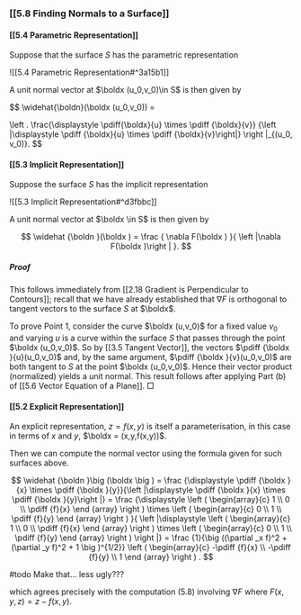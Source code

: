 ### [[5.8 Finding Normals to a Surface]]

#### [[5.4 Parametric Representation]]

Suppose that the surface $S$ has the parametric representation

![[5.4 Parametric Representation#^3a15b1]]

A unit normal vector at $\boldx (u_0,v_0)\in S$ is then given by

$$
\widehat{\boldn}(\boldx (u_0,v_0)) =

\left .
\frac{\displaystyle \pdiff{\boldx}{u} \times \pdiff {\boldx}{v}}
{\left |\displaystyle \pdiff {\boldx}{u} \times \pdiff {\boldx}{v}\right|}
\right |_{(u_0, v_0)}. $$

#### [[5.3 Implicit Representation]]

Suppose the surface $S$ has the implicit representation

![[5.3 Implicit Representation#^d3fbbc]]

A unit normal vector at $\boldx \in S$ is then given by



$$  \widehat {\boldn }(\boldx ) = \frac { \nabla F(\boldx ) }{ \left |\nabla F(\boldx )\right | }. $$

##### Proof

This follows immediately from [[2.18 Gradient is Perpendicular to Contours]]; recall that we have already established that $\nabla F$ is orthogonal to tangent vectors to the surface $S$ at $\boldx$.

To prove Point 1, consider the curve $\boldx (u,v_0)$ for a fixed value $v_0$ and varying $u$ is a curve within the surface $S$ that passes through the point $\boldx (u_0,v_0)$. So by [[3.5 Tangent Vector]], the vectors $\pdiff {\boldx }{u}(u_0,v_0)$ and, by the same argument, $\pdiff {\boldx }{v}(u_0,v_0)$ are both tangent to $S$ at the point $\boldx (u_0,v_0)$. Hence their vector product (normalized) yields a unit normal. This result follows after applying Part (b) of [[5.6 Vector Equation of a Plane]]. □

#### [[5.2 Explicit Representation]]

An explicit representation, $z = f(x,y)$ is itself a parameterisation, in this case in terms of $x$ and $y$, $\boldx = (x,y,f(x,y))$.

Then we can compute the normal vector using the formula given for such surfaces above.


$$ \widehat {\boldn }\big (\boldx \big ) = \frac {\displaystyle \pdiff {\boldx }{x} \times \pdiff {\boldx }{y}}{\left |\displaystyle \pdiff {\boldx }{x} \times \pdiff {\boldx }{y}\right |} = \frac {\displaystyle \left ( \begin{array}{c} 1 \\ 0 \\ \pdiff {f}{x} \end {array} \right ) \times \left ( \begin{array}{c} 0 \\ 1 \\ \pdiff {f}{y} \end {array} \right ) }{ \left |\displaystyle \left ( \begin{array}{c} 1 \\ 0 \\ \pdiff {f}{x} \end {array} \right ) \times \left ( \begin{array}{c} 0 \\ 1 \\ \pdiff {f}{y} \end {array} \right ) \right |} = \frac {1}{\big ((\partial _x f)^2 + (\partial _y f)^2 + 1 \big )^{1/2}} \left ( \begin{array}{c} -\pdiff {f}{x} \\ -\pdiff {f}{y} \\ 1 \end {array} \right ) . $$

#todo Make that... less ugly???

which agrees precisely with the computation (5.8) involving $\nabla F$ where $F(x,y,z)=z-f(x,y)$.
